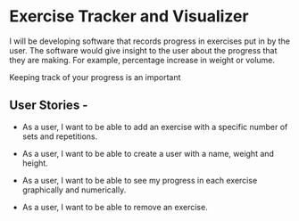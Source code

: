 # Exercise Tracker and Visualizer

I will be developing software that records progress in
exercises put in by the user.
The software would give insight to the user about the
progress that they are making. For example, percentage
increase in weight or volume.

Keeping track of your progress is an important

## User Stories -

- As a user, I want to be able to add an exercise with a specific number of sets and repetitions.


- As a user, I want to be able to create a user with a name, weight and height.


- As a user, I want to be able to see my progress in each exercise graphically and numerically.


- As a user, I want to be able to remove an exercise.